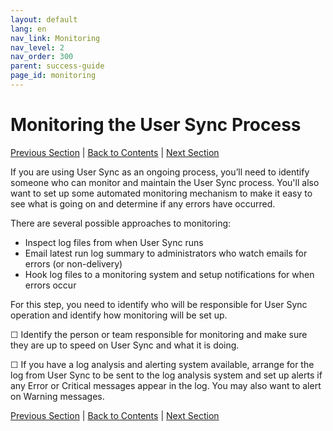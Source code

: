 ```yaml
---
layout: default
lang: en
nav_link: Monitoring
nav_level: 2
nav_order: 300
parent: success-guide
page_id: monitoring
---
```


# Monitoring the User Sync Process

[Previous Section](test_run.md) \| [Back to Contents](index.md) \| [Next Section](command_line_options.md)

If you are using User Sync as an ongoing process, you’ll need to identify someone who can monitor and maintain the User Sync process.  You'll also want to set up some automated monitoring mechanism to make it easy to see what is going on and determine if any errors have occurred.

There are several possible approaches to monitoring:

- Inspect log files from when User Sync runs
- Email latest run log summary to administrators who watch emails for errors (or non-delivery)
- Hook log files to a monitoring system and setup notifications for when errors occur

For this step, you need to identify who will be responsible for User Sync operation and identify how monitoring will be set up.

&#9744; Identify the person or team responsible for monitoring and make sure they are up to speed on User Sync and what it is doing.

&#9744; If you have a log analysis and alerting system available, arrange for the log from User Sync to be sent to the log analysis system and set up alerts if any Error or Critical messages appear in the log.  You may also want to alert on Warning messages.

[Previous Section](test_run.md) \| [Back to Contents](index.md) \| [Next Section](command_line_options.md)
